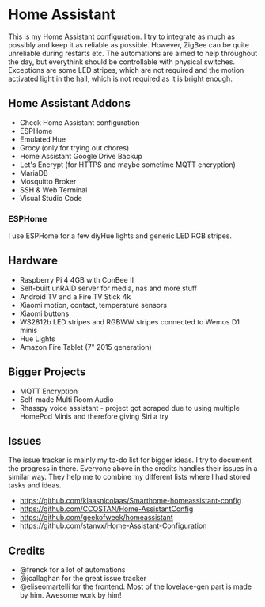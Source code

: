 # Home Assistant

This is my Home Assistant configuration. I try to integrate as much as possibly and keep it as reliable as possible.
However, ZigBee can be quite unreliable during restarts etc. The automations are aimed to help throughout the day, but everythink
should be controllable with physical switches. Exceptions are some LED stripes, which are not required and the motion activated light in the hall,
which is not required as it is bright enough.

## Home Assistant Addons

* Check Home Assistant configuration
* ESPHome
* Emulated Hue
* Grocy (only for trying out chores)
* Home Assistant Google Drive Backup
* Let's Encrypt (for HTTPS and maybe sometime MQTT encryption)
* MariaDB
* Mosquitto Broker
* SSH & Web Terminal
* Visual Studio Code

### ESPHome

I use ESPHome for a few diyHue lights and generic LED RGB stripes.

## Hardware

* Raspberry Pi 4 4GB with ConBee II
* Self-built unRAID server for media, nas and more stuff
* Android TV and a Fire TV Stick 4k
* Xiaomi motion, contact, temperature sensors
* Xiaomi buttons
* WS2812b LED stripes and RGBWW stripes connected to Wemos D1 minis
* Hue Lights
* Amazon Fire Tablet (7" 2015 generation)

## Bigger Projects

* MQTT Encryption
* Self-made Multi Room Audio
* Rhasspy voice assistant - project got scraped due to using multiple HomePod Minis and therefore giving Siri a try

## Issues

The issue tracker is mainly my to-do list for bigger ideas. I try to document the progress in there.
Everyone above in the credits handles their issues in a similar way.
They help me to combine my different lists where I had stored tasks and ideas.

* https://github.com/klaasnicolaas/Smarthome-homeassistant-config
* https://github.com/CCOSTAN/Home-AssistantConfig
* https://github.com/geekofweek/homeassistant
* https://github.com/stanvx/Home-Assistant-Configuration

## Credits

* @frenck for a lot of automations
* @jcallaghan for the great issue tracker
* @eliseomartelli for the frontend. Most of the lovelace-gen part is made by him. Awesome work by him!